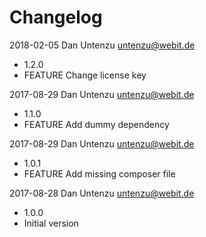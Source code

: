 Changelog
=========

2018-02-05 Dan Untenzu <untenzu@webit.de>

  * 1.2.0
  * FEATURE Change license key

2017-08-29 Dan Untenzu <untenzu@webit.de>
  
  * 1.1.0
  * FEATURE Add dummy dependency

2017-08-29 Dan Untenzu <untenzu@webit.de>

  * 1.0.1
  * FEATURE Add missing composer file

2017-08-28 Dan Untenzu <untenzu@webit.de>

  * 1.0.0
  * Initial version

